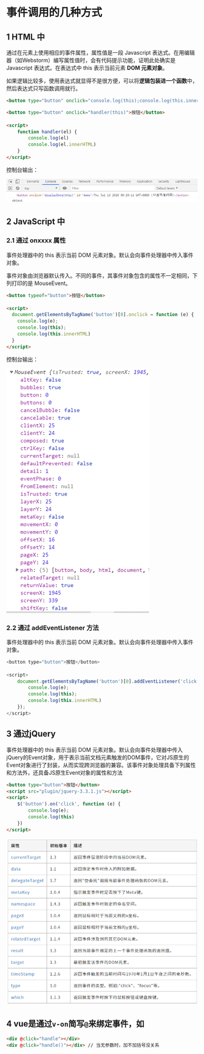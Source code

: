 # 事件调用的几种方式

## 1 HTML 中

通过在元素上使用相应的事件属性，属性值是一段 Javascript 表达式。在用编辑器（如Webstorm）编写属性值时，会有代码提示功能，证明此处确实是Javascript 表达式。在表达式中 this 表示当前元素 **DOM 元素对象**。

如果逻辑比较多，使用表达式就显得不是很方便，可以将**逻辑包装进一个函数**中，然后表达式只写函数调用就行。

```html
<button type="button" onclick="console.log(this);console.log(this.innerHTML)">按钮</button>
```

``` html
<button type="button" onclick="handler(this)">按钮</button>

<script>
    function handler(el) {
        console.log(el)
        console.log(el.innerHTML)
    }
</script>
```

控制台输出：

![01](images/01.png)

## 2 JavaScript 中

### 2.1 通过 onxxxx 属性

事件处理器中的 this 表示当前 DOM 元素对象。默认会向事件处理器中传入事件对象。

事件对象由浏览器默认传入。不同的事件，其事件对象包含的属性不一定相同，下列打印的是 MouseEvent。

```html
<button typeof="button">按钮</button>
    
<script>
  document.getElementsByTagName('button')[0].onclick = function (e) {
    console.log(e);
    console.log(this);
    console.log(this.innerHTML)
  }
</script>
```

控制台输出：

![02](images/02.png)

### 2.2 通过 addEventListener 方法

事件处理器中的 this 表示当前 DOM 元素对象。默认会向事件处理器中传入事件对象。

```js
<button type="button">按钮</button>

<script>
    document.getElementsByTagName('button')[0].addEventListener('click', function (e) {
        console.log(e);
        console.log(this);
        console.log(this.innerHTML)
    });
</script>
```

## 3 通过jQuery

事件处理器中的 this 表示当前 DOM 元素对象。默认会向事件处理器中传入jQuery的Event对象，用于表示当前文档元素触发的DOM事件，它对JS原生的Event对象进行了封装，从而实现跨浏览器的兼容。该事件对象处理具备下列属性和方法外，还具备JS原生Event对象的属性和方法

```html
<button type="button">按钮</button>
<script src="plugin/jquery-3.3.1.js"></script>
<script>
    $('button').on('click', function (e) {
        console.log(e);
        console.log(this)
    })
</script>
```

![03](./images/03.png)

## 4 vue是通过`v-on`简写`@`来绑定事件，如

```html
<div @click="handle"></div>
<div @click="handle()"></div> // 当无参数时，加不加括号没关系
```
